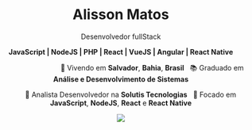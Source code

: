 <h1 align="center">Alisson Matos</h1>
<p align="center">Desenvolvedor fullStack</p>
<p align="center"><b>JavaScript | NodeJS | PHP | React | VueJS | Angular | React Native</b></p>
<p align="center">
&nbsp; &nbsp; &nbsp; &nbsp; &nbsp; &nbsp; &nbsp; &nbsp; &nbsp; &nbsp; &nbsp; &nbsp; &nbsp; &nbsp; &nbsp; &nbsp; 📌 Vivendo em <b>Salvador</b>, <b>Bahia</b>, <b>Brasil</b> &nbsp; 📚 Graduado em <b>Análise e Desenvolvimento de Sistemas</b>
</p>
<p align="center">
&nbsp; &nbsp; &nbsp; &nbsp; &nbsp; 💼 Analista Desenvolvedor na <b>Solutis Tecnologias</b> &nbsp; 🎯 Focado em <b>JavaScript</b>, <b>NodeJS</b>, <b>React</b> e <b>React Native</b>
</p>
<p align="center">
  <img src="https://github-readme-stats.vercel.app/api/top-langs/?username=alissonmgsantos">
</p>
